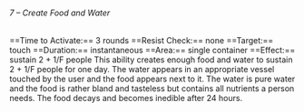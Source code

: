 ###### 7 – Create Food and Water
==Time to Activate:== 3 rounds
==Resist Check:== none
==Target:== touch
==Duration:== instantaneous
==Area:== single container
==Effect:== sustain 2 + 1/F people
This ability creates enough food and water to sustain 2 + 1/F people for one day. The water appears in an appropriate vessel touched by the user and the food appears next to it. The water is pure water and the food is rather bland and tasteless but contains all nutrients a person needs. The food decays and becomes inedible after 24 hours.
